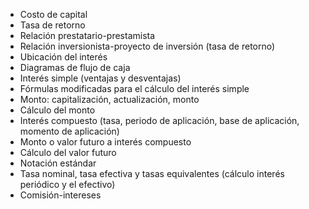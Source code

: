 - Costo de capital
- Tasa de retorno
- Relación prestatario-prestamista
- Relación inversionista-proyecto de inversión (tasa de retorno)
- Ubicación del interés
- Diagramas de flujo de caja
- Interés simple (ventajas y desventajas)
- Fórmulas modificadas para el cálculo del interés simple
- Monto: capitalización, actualización, monto
- Cálculo del monto
- Interés compuesto (tasa, periodo de aplicación, base de aplicación, momento de aplicación)
- Monto o valor futuro a interés compuesto
- Cálculo del valor futuro
- Notación estándar
- Tasa nominal, tasa efectiva y tasas equivalentes (cálculo interés periódico y el efectivo)
- Comisión-intereses